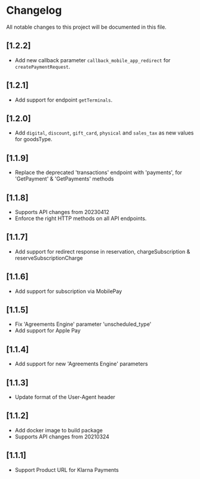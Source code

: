 # Changelog
All notable changes to this project will be documented in this file.

## [1.2.2]

- Add new callback parameter `callback_mobile_app_redirect` for `createPaymentRequest`.

## [1.2.1]

- Add support for endpoint `getTerminals`.

## [1.2.0]

- Add `digital`, `discount`, `gift_card`, `physical` and `sales_tax` as new values for goodsType.

## [1.1.9]

- Replace the deprecated 'transactions' endpoint with 'payments', for 'GetPayment' & 'GetPayments' methods

## [1.1.8]

- Supports API changes from 20230412
- Enforce the right HTTP methods on all API endpoints.

## [1.1.7]

- Add support for redirect response in reservation, chargeSubscription & reserveSubscriptionCharge

## [1.1.6]

- Add support for subscription via MobilePay

## [1.1.5]

- Fix 'Agreements Engine' parameter 'unscheduled_type'
- Add support for Apple Pay 

## [1.1.4]

- Add support for new 'Agreements Engine' parameters

## [1.1.3]

- Update format of the User-Agent header

## [1.1.2]

- Add docker image to build package
- Supports API changes from 20210324

## [1.1.1]

- Support Product URL for Klarna Payments
